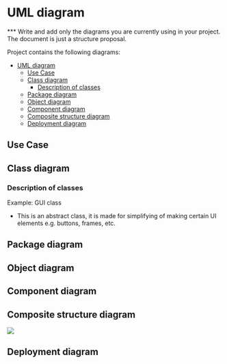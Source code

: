 # UML diagram

*** Write and add only the diagrams you are currently using in your project. The document is just a structure proposal.

Project contains the following diagrams:
<!-- @import "[TOC]" {cmd="toc" depthFrom=1 depthTo=6 orderedList=false} -->
<!-- code_chunk_output -->

- [UML diagram](#uml-diagram)
  - [Use Case](#use-case)
  - [Class diagram](#class-diagram)
    - [Description of classes](#description-of-classes)
  - [Package diagram](#package-diagram)
  - [Object diagram](#object-diagram)
  - [Component diagram](#component-diagram)
  - [Composite structure diagram](#composite-structure-diagram)
  - [Deployment diagram](#deployment-diagram)

<!-- /code_chunk_output -->

## Use Case

## Class diagram

### Description of classes

Example:
GUI class
-	This is an abstract class, it is made for simplifying of making certain UI elements e.g. buttons, frames, etc.

## Package diagram

## Object diagram

## Component diagram

## Composite structure diagram
![](https://github.com/OOP-FIIT/oop-2022-str-17-c-dakic-Real-4339/blob/master/Documentation/uml/umlet.png)

## Deployment diagram
